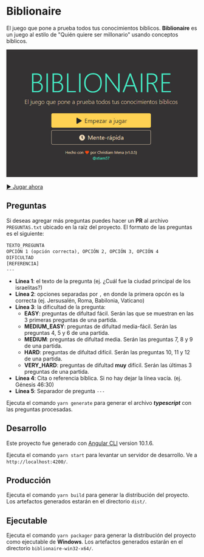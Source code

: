 # Biblionaire

El juego que pone a prueba todos tus conocimientos bíblicos. **Biblionaire** es un juego al estilo de "Quién quiere ser millonario" usando conceptos bíblicos.

![Preview](./src/assets/images/preview.jpg)

[▶ Jugar ahora](https://biblionaire.vercel.app/)

## Preguntas

Si deseas agregar más preguntas puedes hacer un **PR** al archivo `PREGUNTAS.txt` ubicado en la raíz del proyecto. El formato de las preguntas es el siguiente:

```
TEXTO_PREGUNTA
OPCIÓN 1 (opción correcta), OPCIÓN 2, OPCIÓN 3, OPCIÓN 4
DIFICULTAD
[REFERENCIA]
---
```

- **Línea 1**: el texto de la pregunta (ej. ¿Cuál fue la ciudad principal de los israelitas?)
- **Línea 2**: opciones separadas por `,` en donde la primera opcón es la correcta (ej. Jersusalén, Roma, Babilonia, Vaticano)
- **Línea 3**: la dificultad de la pregunta:
  - **EASY**: preguntas de difultad fácil. Serán las que se muestran en las 3 primeras preguntas de una partida.
  - **MEDIUM_EASY**: preguntas de difultad media-fácil. Serán las preguntas 4, 5 y 6 de una partida.
  - **MEDIUM**: preguntas de difultad media. Serán las preguntas 7, 8 y 9 de una partida.
  - **HARD**: preguntas de difultad difícil. Serán las preguntas 10, 11 y 12 de una partida.
  - **VERY_HARD**: preguntas de difultad **muy** difícil. Serán las últimas 3 preguntas de una partida.
- **Línea 4**: Cita o referencia bíblica. Si no hay dejar la línea vacía. (ej. Génesis 46:30)
- **Línea 5**: Separador de pregunta `---`

Ejecuta el comando `yarn generate` para generar el archivo ***typescript*** con las preguntas procesadas.

## Desarrollo

Este proyecto fue generado con [Angular CLI](https://github.com/angular/angular-cli) version 10.1.6.

Ejecuta el comando `yarn start` para levantar un servidor de desarrollo. Ve a `http://localhost:4200/`.

## Producción

Ejecuta el comando `yarn build` para generar la distribución del proyecto. Los artefactos generados estarán en el directorio `dist/`.

## Ejecutable

Ejecuta el comando `yarn packager` para generar la distribución del proyecto como ejecutable de **Windows**. Los artefactos generados estarán en el directorio `biblionaire-win32-x64/`.
